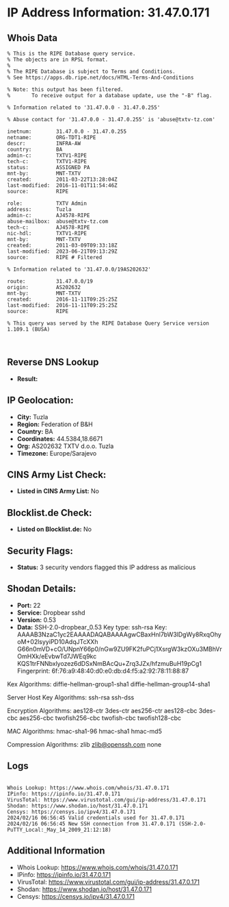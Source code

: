 # IP Address Information: 31.47.0.171

## Whois Data
```
% This is the RIPE Database query service.
% The objects are in RPSL format.
%
% The RIPE Database is subject to Terms and Conditions.
% See https://apps.db.ripe.net/docs/HTML-Terms-And-Conditions

% Note: this output has been filtered.
%       To receive output for a database update, use the "-B" flag.

% Information related to '31.47.0.0 - 31.47.0.255'

% Abuse contact for '31.47.0.0 - 31.47.0.255' is 'abuse@txtv-tz.com'

inetnum:        31.47.0.0 - 31.47.0.255
netname:        ORG-TDT1-RIPE
descr:          INFRA-AW
country:        BA
admin-c:        TXTV1-RIPE
tech-c:         TXTV1-RIPE
status:         ASSIGNED PA
mnt-by:         MNT-TXTV
created:        2011-03-22T13:28:04Z
last-modified:  2016-11-01T11:54:46Z
source:         RIPE

role:           TXTV Admin
address:        Tuzla
admin-c:        AJ4578-RIPE
abuse-mailbox:  abuse@txtv-tz.com
tech-c:         AJ4578-RIPE
nic-hdl:        TXTV1-RIPE
mnt-by:         MNT-TXTV
created:        2011-03-09T09:33:18Z
last-modified:  2023-06-21T09:13:29Z
source:         RIPE # Filtered

% Information related to '31.47.0.0/19AS202632'

route:          31.47.0.0/19
origin:         AS202632
mnt-by:         MNT-TXTV
created:        2016-11-11T09:25:25Z
last-modified:  2016-11-11T09:25:25Z
source:         RIPE

% This query was served by the RIPE Database Query Service version 1.109.1 (BUSA)



```
## Reverse DNS Lookup
- **Result:** 

## IP Geolocation:
- **City:** Tuzla
- **Region:** Federation of B&H
- **Country:** BA
- **Coordinates:** 44.5384,18.6671
- **Org:** AS202632 TXTV d.o.o. Tuzla
- **Timezone:** Europe/Sarajevo

## CINS Army List Check:
- **Listed in CINS Army List:** 
No

## Blocklist.de Check:
- **Listed on Blocklist.de:** 
No

## Security Flags:
- **Status:** 3 security vendors flagged this IP address as malicious

## Shodan Details:
- **Port:** 22
- **Service:** Dropbear sshd
- **Version:** 0.53
- **Data:** SSH-2.0-dropbear_0.53
Key type: ssh-rsa
Key: AAAAB3NzaC1yc2EAAAADAQABAAAAgwCBaxHnl7bW3lDgWy8RxqOhyoM+02lsyyiPD10AdqJTcXXh
G66n0mVD+cO/UNpnY66p0/nGw9ZU9FK2fuPCj1XsrgW3kzOXu3MBhVrOmHXk/eEvbwTd7JWEq9kc
KQS1trFNNbxlyozez6dDSxNmBAcQu+Zrq3JZx/hfzmuBuH19pCg1
Fingerprint: 6f:76:a9:48:40:d0:e0:db:d4:f5:a2:92:78:11:88:87

Kex Algorithms:
	diffie-hellman-group1-sha1
	diffie-hellman-group14-sha1

Server Host Key Algorithms:
	ssh-rsa
	ssh-dss

Encryption Algorithms:
	aes128-ctr
	3des-ctr
	aes256-ctr
	aes128-cbc
	3des-cbc
	aes256-cbc
	twofish256-cbc
	twofish-cbc
	twofish128-cbc

MAC Algorithms:
	hmac-sha1-96
	hmac-sha1
	hmac-md5

Compression Algorithms:
	zlib
	zlib@openssh.com
	none


## Logs
```

Whois Lookup: https://www.whois.com/whois/31.47.0.171
IPinfo: https://ipinfo.io/31.47.0.171
VirusTotal: https://www.virustotal.com/gui/ip-address/31.47.0.171
Shodan: https://www.shodan.io/host/31.47.0.171
Censys: https://censys.io/ipv4/31.47.0.171
2024/02/16 06:56:45 Valid credentials used for 31.47.0.171
2024/02/16 06:56:45 New SSH connection from 31.47.0.171 (SSH-2.0-PuTTY_Local:_May_14_2009_21:12:18)

```
## Additional Information
- Whois Lookup: https://www.whois.com/whois/31.47.0.171
- IPinfo: https://ipinfo.io/31.47.0.171
- VirusTotal: https://www.virustotal.com/gui/ip-address/31.47.0.171
- Shodan: https://www.shodan.io/host/31.47.0.171
- Censys: https://censys.io/ipv4/31.47.0.171

